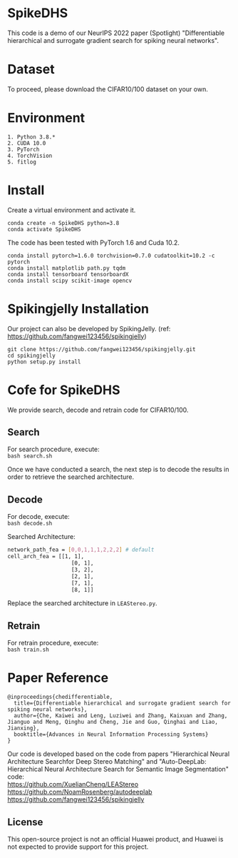 # SpikeDHS
This code is a demo of our NeurIPS 2022 paper (Spotlight) "Differentiable hierarchical and surrogate gradient search for spiking neural networks".

# Dataset
To proceed, please download the CIFAR10/100 dataset on your own.

# Environment
```
1. Python 3.8.*
2. CUDA 10.0
3. PyTorch 
4. TorchVision 
5. fitlog
```

# Install
Create a  virtual environment and activate it.
```shell
conda create -n SpikeDHS python=3.8
conda activate SpikeDHS
```
The code has been tested with PyTorch 1.6 and Cuda 10.2.
```shell
conda install pytorch=1.6.0 torchvision=0.7.0 cudatoolkit=10.2 -c pytorch
conda install matplotlib path.py tqdm
conda install tensorboard tensorboardX
conda install scipy scikit-image opencv
```

# Spikingjelly Installation 
Our project can also be developed by SpikingJelly. (ref: https://github.com/fangwei123456/spikingjelly)
```shell
git clone https://github.com/fangwei123456/spikingjelly.git
cd spikingjelly
python setup.py install
```

# Cofe for SpikeDHS
We provide search, decode and retrain code for CIFAR10/100.

## Search
For search procedure, execute: \
  `bash search.sh`

Once we have conducted a search, the next step is to decode the results in order to retrieve the searched architecture.

## Decode
For decode, execute: \
  `bash decode.sh`
  
Searched Architecture:
```bash
network_path_fea = [0,0,1,1,1,2,2,2] # default
cell_arch_fea = [[1, 1],
                    [0, 1],
                    [3, 2],
                    [2, 1],
                    [7, 1],
                    [8, 1]]
```
Replace the searched architecture in `LEAStereo.py`.

## Retrain
For retrain procedure, execute: \
  `bash train.sh`
  
# Paper Reference
```
@inproceedings{chedifferentiable,
  title={Differentiable hierarchical and surrogate gradient search for spiking neural networks},
  author={Che, Kaiwei and Leng, Luziwei and Zhang, Kaixuan and Zhang, Jianguo and Meng, Qinghu and Cheng, Jie and Guo, Qinghai and Liao, Jianxing},
  booktitle={Advances in Neural Information Processing Systems}
}
```

Our code is developed based on the code from papers "Hierarchical Neural Architecture Searchfor Deep Stereo Matching" and "Auto-DeepLab: Hierarchical Neural Architecture Search for Semantic Image Segmentation"  
code:  
https://github.com/XuelianCheng/LEAStereo  
https://github.com/NoamRosenberg/autodeeplab  
https://github.com/fangwei123456/spikingjelly

## License
This open-source project is not an official Huawei product, and Huawei is not expected to provide support for this project.
